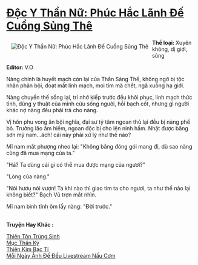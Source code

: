 <a href="https://utruyen.com/doc-y-than-nu-phuc-hac-lanh-de-cuong-sung-the/14524/" title="Độc Y Thần Nữ: Phúc Hắc Lãnh Đế Cuồng Sủng Thê"><h1>Độc Y Thần Nữ: Phúc Hắc Lãnh Đế Cuồng Sủng Thê</h1></a><div style="display:table"><img align="right" style="float: left; padding: 10px;" src="https://utruyen.com/images/story/200x260/doc-y-than-nu-phuc-hac-lanh-de-cuong-sung-the.jpg" alt="Độc Y Thần Nữ: Phúc Hắc Lãnh Đế Cuồng Sủng Thê"><b>Thể loại: </b>Xuyên không, dị giới, sủng <p></p><b>Editor: </b>V.O<p></p>Nàng chính là huyết mạch còn lại của Thần Sáng Thế, không ngờ bị tộc nhân phản bội, đoạt mất linh mạch, moi tim mà chết, ngã xuống hạ giới.<p></p>Nàng chuyển thế sống lại, trí nhớ kiếp trước đều khôi phục, linh mạch thức tỉnh, dùng y thuật của mình cứu sống người, hồi bạch cốt, nhưng gì người khác nợ nàng đều phải trả cho nàng.<p></p>Vị hôn phu vong ân bội nghĩa, đại sư tỷ tâm ngoan thủ lại đều bị nàng phế bỏ. Trưởng lão âm hiểm, ngoan độc bị cho lên ninh hầm. Nhặt được băng sơn mỹ nam...ách! cái này phải xử lý như thế nào?<p></p>Mĩ nam mắt phượng nheo lại: "Không bằng đóng gói mang đi, dù sao nàng cũng đã mua mạng của ta."<p></p>"Hả? Ta dùng cái gì có thể mua được mạng của ngươi?"<p></p>"Lòng của nàng."<p></p>"Nói hươu nói vượn! Ta khi nào thì giao tim ta cho ngươi, ta như thế nào lại không biết?" Bạch Vũ trợn mắt nhìn.<p></p>Mĩ nam bình tĩnh ôm lấy nàng: "Đời trước."</div><p><br><b>Truyện Hay Khác :</b></p><a href="https://utruyen.com/thien-ton-trung-sinh/3026/" alt="Thiên Tôn Trùng Sinh">Thiên Tôn Trùng Sinh</a><br/><a href="https://github.com/quanluxury/truyenhot/tree/master/truyenhay/17317/" alt="Mục Thần Ký">Mục Thần Ký</a><br/><a href="https://www.wattpad.com/story/202102188-thi%C3%AAn-kim-b%E1%BA%A1c-t%E1%BB%89" alt="Thiên Kim Bạc Tỉ">Thiên Kim Bạc Tỉ</a><br/><a href="https://dammyh.wordpress.com/2019/11/07/moi-ngay-anh-de-deu-livestream-nau-com/" alt="Mỗi Ngày Ảnh Đế Đều Livestream Nấu Cơm">Mỗi Ngày Ảnh Đế Đều Livestream Nấu Cơm</a><br/>